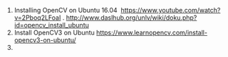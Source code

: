 1. Installing OpenCV on Ubuntu 16.04  https://www.youtube.com/watch?v=2Pboq2LFoaI .   http://www.daslhub.org/unlv/wiki/doku.php?id=opencv_install_ubuntu
2. Install OpenCV3 on Ubuntu  https://www.learnopencv.com/install-opencv3-on-ubuntu/
3. 
